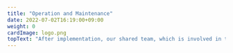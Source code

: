 ```yaml
---
title: "Operation and Maintenance"
date: 2022-07-02T16:19:00+09:00
weight: 0
cardImage: logo.png
topText: "After implementation, our shared team, which is involved in the entire process from consulting to development, provides long-term support, including 24/7/365 system operation monitoring and recovery support in case of trouble. We also make proposals for future-oriented system improvements and other measures that will lead to a successful DX implementation, with a focus on achieving the goals of the project."
---
```

